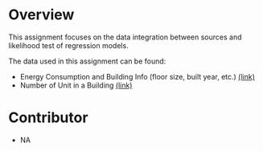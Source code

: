 # Overview
This assignment focuses on the data integration between sources and likelihood test of regression models. 

The data used in this assignment can be found: 
- Energy Consumption and Building Info (floor size, built year, etc.) [(link)](https://data.cityofnewyork.us/Environment/Energy-and-Water-Data-Disclosure-for-Local-Law-84-/rgfe-8y2z)
- Number of Unit in a Building [(link)](https://www1.nyc.gov/assets/planning/download/zip/data-maps/open-data/mn_mappluto_16v2.zip)

# Contributor
- NA
